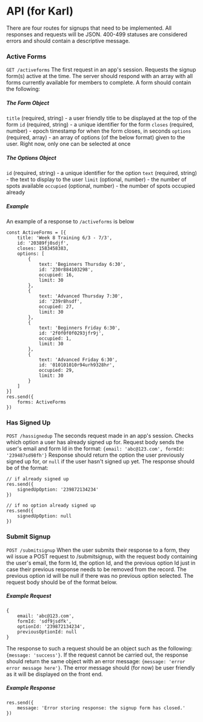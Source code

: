 # API (for Karl)
There are four routes for signups that need to be implemented. All responses and requests will be JSON. 400-499 statuses are considered errors and should contain a descriptive message.

### Active Forms 
`GET /activeforms`
The first request in an app's session. Requests the signup form(s) active at the time. The server should respond with an array with all forms currently available for members to complete. A form should contain the following:
##### The Form Object
`title` (required, string) - a user friendly title to be displayed at the top of the form
`id` (required, string) - a unique identifier for the form
`closes` (required, number) - epoch timestamp for when the form closes, in seconds
`options` (required, array) - an array of options (of the below format) given to the user. Right now, only one can be selected at once

##### The Options Object
`id` (required, string) - a unique identifier for the option
`text` (required, string) - the text to display to the user
`limit` (optional, number) - the number of spots available
`occupied` (optional, number) - the number of spots occupied already

##### Example 
An example of a response to `/activeforms` is below
```
const ActiveForms = [{
    title: 'Week 8 Training 6/3 - 7/3',
    id: '20389fj0sdjf',
    closes: 1583458383,
    options: [
        {
            text: 'Beginners Thursday 6:30',
            id: '230r884103298',
            occupied: 16,
            limit: 30
        },
        {
            text: 'Advanced Thursday 7:30',
            id: '239r8hsdf',
            occupied: 27,
            limit: 30
        },
        {
            text: 'Beginners Friday 6:30',
            id: '2f0f0f0f0293jfr9j',
            occupied: 1,
            limit: 30
        },
        {
            text: 'Advanced Friday 6:30',
            id: '010101010r94urh9328hr',
            occupied: 29,
            limit: 30
        }
    ]
}]
res.send({
    forms: ActiveForms
})
```

### Has Signed Up
`POST /hassignedup`
The seconds request made in an app's session. Checks which option a user has already signed up for. Request body sends the user's email and form Id in the format: `{email: 'abc@123.com', formId: '239487sd98fh'}`
Response should return the option the user previously signed up for, or `null` if the user hasn't signed up yet. The response should be of the format:
```
// if already signed up
res.send({
    signedUpOption: '239872134234'
})

// if no option already signed up
res.send({
    signedUpOption: null
})
```

### Submit Signup
`POST /submitsignup`
When the user submits their response to a form, they wil issue a POST request to /submitsignup, with the request body containing the user's email, the form Id, the option Id, and the previous option Id just in case their previous response needs to be removed from the record. The previous option id will be null if there was no previous option selected. The request body should be of the format below.
##### Example Request
```
{
    email: 'abc@123.com',
    formId: 'sdf9jsdfk',
    optionId: '239872134234',
    previousOptionId: null
}
```
The response to such a request should be an object such as the following: `{message: 'success'}`. If the request cannot be carried out, the response should return the same object with an error message: `{message: 'error error message here'}`. The error message should (for now) be user friendly as it will be displayed on the front end.
##### Example Response
```
res.send({
    message: 'Error storing response: the signup form has closed.'
})
```
